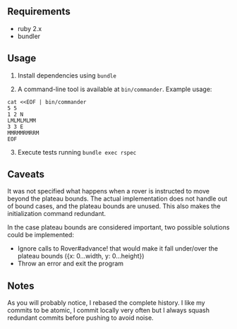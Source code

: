 ## Requirements

* ruby 2.x
* bundler

## Usage

1) Install dependencies using `bundle`

2) A command-line tool is available at `bin/commander`. Example usage:

```
cat <<EOF | bin/commander
5 5
1 2 N
LMLMLMLMM
3 3 E
MMRMMRMRRM
EOF
```

3) Execute tests running `bundle exec rspec`

## Caveats

It was not specified what happens when a rover is instructed to move beyond the plateau bounds. The actual implementation does not handle out of bound cases, and the plateau bounds are unused.
This also makes the initialization command redundant.

In the case plateau bounds are considered important, two possible solutions could be implemented:

* Ignore calls to Rover#advance! that would make it fall under/over the plateau bounds ({x: 0...width, y: 0...height})
* Throw an error and exit the program

## Notes

As you will probably notice, I rebased the complete history. I like my commits to be atomic, I commit locally very often but I always squash redundant commits before pushing to avoid noise.

